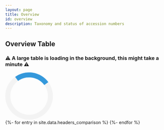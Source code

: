 ```yaml
---
layout: page
title: Overview
id: overview
description: Taxonomy and status of accession numbers
---
```


<link rel="stylesheet" type="text/css" href="https://cdn.datatables.net/1.12.1/css/jquery.dataTables.css">
<script src="https://code.jquery.com/jquery-3.6.0.min.js" integrity="sha256-/xUj+3OJU5yExlq6GSYGSHk7tPXikynS7ogEvDej/m4=" crossorigin="anonymous"></script>
<script type="text/javascript" charset="utf8" src="https://cdn.datatables.net/1.12.1/js/jquery.dataTables.js"></script>

<script type="text/javascript">
$(document).ready( function () {
	$('#ovtable').DataTable({searchDelay: 350});
	$('#ovtable').show();
	$('#warning').hide();
	$('.loader').hide();
} );
</script>

<style>
.status-present {
	background-color: lightgreen
}
.status-absent {
	background-color: orange
}
.status-modified {
	background-color: red
}

.loader {
  border: 16px solid #f3f3f3; /* Light grey */
  border-top: 16px solid #3498db; /* Blue */
  border-radius: 50%;
  width: 120px;
  height: 120px;
  animation: spin 2s linear infinite;
}

@keyframes spin {
  0% { transform: rotate(0deg); }
  100% { transform: rotate(360deg); }
}
</style>

## Overview Table

<h3 id="warning">⚠️ A large table is loading in the background, this might take a minute ⚠️ </h3>
<!-- Loader via css as described in https://www.w3schools.com/howto/howto_css_loader.asp -->
<div class="loader"></div>

<table id="ovtable" style="display: none">
<thead>
<tr>
<th> Accession </th><th> Taxonomy </th><th> Status </th>
</tr>
</thead>
<tbody>
{%- for entry in site.data.headers_comparison %}
<tr>
<td> {{ entry.Accession }} </td><td> {{ entry.Taxonomy }} </td><td class="status-{{ entry.Status }}"> {{ entry.Status }} </td>
</tr>
{%- endfor %}
</tbody>
</table>



